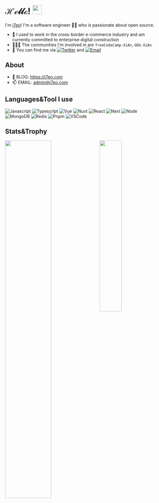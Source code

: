 # ℋℯ𝓁𝓁ℴ! <img src="https://moon-svg.minung.dev/moon.svg?theme=ray" alt="moon.svg" width="30px" /> 

I'm [i7eo](https://github.com/i7eo)! I'm a software engineer 👨‍💻 who is passionate about open source.

- 💼 I used to work in the cross-border e-commerce industry and am currently committed to enterprise digital construction
- 🧑‍🤝‍🧑 The communities I'm involved in are `freeCodeCamp-XiAn`, `GDG-XiAn`
- 🔎 You can find me via [![Twitter](https://img.shields.io/badge/Twitter-1DA1F2?style=flat-square&logo=twitter&logoColor=white)](https://twitter.com/__i7eo) and [![Email](https://img.shields.io/badge/Gmail-D14836?style=flat-square&logo=gmail&logoColor=white)](mailto:admin@i7eo.com)

<!-- You are the ![visitors](https://visitor-badge.laobi.icu/badge?page_id=i7eo) guy to come here 🎉 ->
<!--![visitors](https://visitor-badge.laobi.icu/badge?page_id=yaronzz) -->
<!-- <img align="right" src="https://activity-graph.herokuapp.com/graph?username=i7eo&hide_title=true&theme=rogue" style="width: 45%" /> -->
<!-- <img src="https://github-readme-stats.vercel.app/api/top-langs/?username=i7eo&layout=compact&theme=nightowl" style="width: 60%" /> -->
<!--
<p align="center">
<img src="https://profile-counter.glitch.me/i7eo/count.svg" alt="Visiter count" />
</p>
-->

## About

- 📒 BLOG: https://i7eo.com
- 📫 EMAIL: admin@i7eo.com

## Languages&Tool I use

![Javascript](https://img.shields.io/badge/JavaScript-323330?style=flat-square&logo=javascript&logoColor=F7DF1E)
![Typescript](https://img.shields.io/badge/TypeScript-007ACC?style=flat-square&logo=typescript&logoColor=white)
![Vue](https://img.shields.io/badge/Vue.js-35495E?style=flat-square&logo=vuedotjs&logoColor=4FC08D)
![Nuxt](https://img.shields.io/badge/nuxt.js-00C58E?style=flat-square&logo=nuxtdotjs&logoColor=white)
![React](https://img.shields.io/badge/React-20232A?style=flat-square&logo=react&logoColor=61DAFB)
![Next](https://img.shields.io/badge/next.js-000000?style=flat-square&logo=nextdotjs&logoColor=white)
![Node](https://img.shields.io/badge/Node.js-339933?style=flat-square&logo=nodedotjs&logoColor=white)
![MongoDB](https://img.shields.io/badge/MongoDB-4EA94B?style=flat-square&logo=mongodb&logoColor=white)
![Redis](https://img.shields.io/badge/Redis-DC382D?style=flat-square&logo=redis&logoColor=white)
![Pnpm](https://img.shields.io/badge/Pnpm-222222?style=flat-square&logo=pnpm&logoColor=F69220)
![VSCode](https://img.shields.io/badge/VSCode-0078D4?style=flat-square&logo=visual%20studio%20code&logoColor=white)

## Stats&Trophy

<img align="left" src="https://github-readme-stats.vercel.app/api?username=i7eo&show_icons=true&theme=nightowl&hide_title=true" style="width: 55%" />

<img align="right" src="https://github-profile-trophy.vercel.app/?username=i7eo&column=4&margin-w=6&margin-h=6&theme=dracula" style="width: 38%" />



